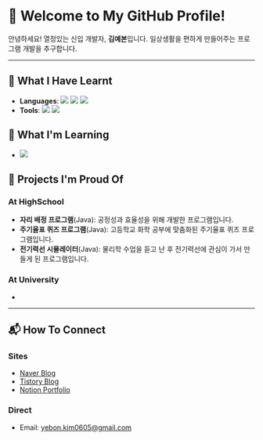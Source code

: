 
<!--
**kyb65/kyb65** is a ✨ _special_ ✨ repository because its `README.md` (this file) appears on your GitHub profile.

Here are some ideas to get you started:

- 🔭 I’m currently working on ...
- 🌱 I’m currently learning ...
- 👯 I’m looking to collaborate on ...
- 🤔 I’m looking for help with ...
- 💬 Ask me about ...
- 📫 How to reach me: ...
- 😄 Pronouns: ...
- ⚡ Fun fact: ...
-->

# 🌟 Welcome to My GitHub Profile!

안녕하세요! 열정있는 신입 개발자, **김예본**입니다. 일상생활을 편하게 만들어주는 프로그램 개발을 추구합니다.

---

## 🔧 What I Have Learnt
- **Languages**: 
<img src="https://img.shields.io/badge/Java-007396?style=flat-square&logo=OpenJDK&logoColor=white"> <img src="https://img.shields.io/badge/C-A8B9CC?style=flat-square&logo=c&logoColor=white"> <img src="https://img.shields.io/badge/Python-3776AB?style=flat-square&logo=Python&logoColor=white">
- **Tools**: <img src="https://img.shields.io/badge/Git-F05032?style=flat-square&logo=Git&logoColor=white"> <img src="https://img.shields.io/badge/Arduino-00878F?style=flat-square&logo=Arduino&logoColor=white">

## 🌱 What I'm Learning
- <img src="https://img.shields.io/badge/SpringBoot-6DB33F?style=flat-square&logo=SpringBoot&logoColor=white">

## 🚀 Projects I'm Proud Of
### At HighSchool
- **자리 배정 프로그램**(Java): 공정성과 효율성을 위해 개발한 프로그램입니다.
- **주기율표 퀴즈 프로그램**(Java): 고등학교 화학 공부에 맞춤화된 주기율표 퀴즈 프로그램입니다.
- **전기력선 시뮬레이터**(Java): 물리학 수업을 듣고 난 후 전기력선에 관심이 가서 만들게 된 프로그램입니다.
### At University
- 

---

## 📬 How To Connect  
### Sites
- [Naver Blog](https://blog.naver.com/yebon__kim)  
- [Tistory Blog](https://kybblog.tistory.com/)  
- [Notion Portfolio](https://surf-timpani-fed.notion.site/Hey-I-m-Kim-Yebon-170b50c4ae7c80a4b31fc6b7707ba2fa)
### Direct
- Email: yebon.kim0605@gmail.com
